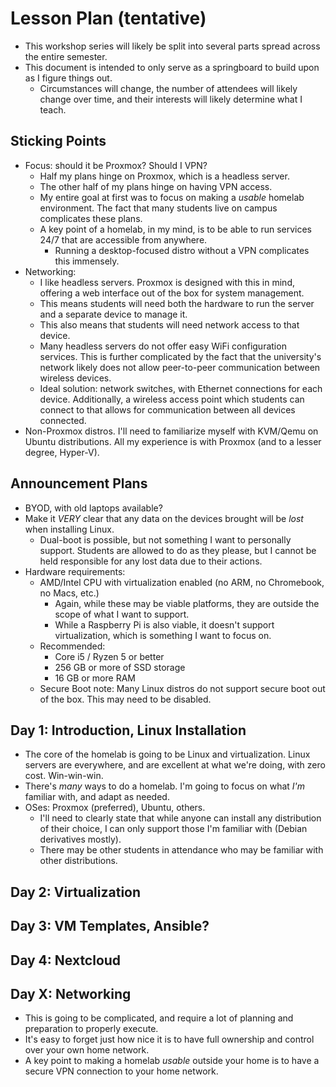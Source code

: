 # Lesson Plan (tentative)
- This workshop series will likely be split into several parts spread across the entire semester.
- This document is intended to only serve as a springboard to build upon as I figure things out.  
    - Circumstances will change, the number of attendees will likely change over time, and their interests will likely determine what I teach.

## Sticking Points
- Focus: should it be Proxmox?  Should I VPN?
    - Half my plans hinge on Proxmox, which is a headless server.
    - The other half of my plans hinge on having VPN access.
    - My entire goal at first was to focus on making a *usable* homelab environment.  The fact that many students live on campus complicates these plans.
    - A key point of a homelab, in my mind, is to be able to run services 24/7 that are accessible from anywhere.
        - Running a desktop-focused distro without a VPN complicates this immensely.
- Networking:
    - I like headless servers.  Proxmox is designed with this in mind, offering a web interface out of the box for system management.
    - This means students will need both the hardware to run the server and a separate device to manage it.
    - This also means that students will need network access to that device.
    - Many headless servers do not offer easy WiFi configuration services.  This is further complicated by the fact that the university's network likely does not allow peer-to-peer communication between wireless devices.
    - Ideal solution: network switches, with Ethernet connections for each device.  Additionally, a wireless access point which students can connect to that allows for communication between all devices connected.
- Non-Proxmox distros.  I'll need to familiarize myself with KVM/Qemu on Ubuntu distributions.  All my experience is with Proxmox (and to a lesser degree, Hyper-V).

## Announcement Plans
- BYOD, with old laptops available?
- Make it *VERY* clear that any data on the devices brought will be *lost* when installing Linux.
    - Dual-boot is possible, but not something I want to personally support.  Students are allowed to do as they please, but I cannot be held responsible for any lost data due to their actions.
- Hardware requirements: 
    - AMD/Intel CPU with virtualization enabled (no ARM, no Chromebook, no Macs, etc.)
        - Again, while these may be viable platforms, they are outside the scope of what I want to support.
        - While a Raspberry Pi is also viable, it doesn't support virtualization, which is something I want to focus on.
    - Recommended: 
        - Core i5 / Ryzen 5 or better
        - 256 GB or more of SSD storage
        - 16 GB or more RAM
    - Secure Boot note: Many Linux distros do not support secure boot out of the box.  This may need to be disabled.

## Day 1: Introduction, Linux Installation
- The core of the homelab is going to be Linux and virtualization.  Linux servers are everywhere, and are excellent at what we're doing, with zero cost.  Win-win-win.
- There's *many* ways to do a homelab.  I'm going to focus on what *I'm* familiar with, and adapt as needed.
- OSes: Proxmox (preferred), Ubuntu, others.
    - I'll need to clearly state that while anyone can install any distribution of their choice, I can only support those I'm familiar with (Debian derivatives mostly).
    - There may be other students in attendance who may be familiar with other distributions.

## Day 2: Virtualization

## Day 3: VM Templates, Ansible?

## Day 4: Nextcloud

## Day X: Networking
- This is going to be complicated, and require a lot of planning and preparation to properly execute.
- It's easy to forget just how nice it is to have full ownership and control over your own home network.
- A key point to making a homelab *usable* outside your home is to have a secure VPN connection to your home network.